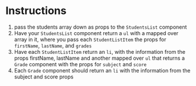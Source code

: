 # Instructions

1. pass the students array down as props to the `StudentsList` component
2. Have your `StudentsList` component return a `ul` with a mapped over array in it, where you pass each `StudentListItem` the props for `firstName`, `lastName`, and `grades`
3. Have each `StudentListItem` return an `li`, with the information from the props firstName, lastName and another mapped over `ul` that returns a `Grade` component with the props for `subject` and `score`
4. Each `Grade` component should return an `li` with the information from the subject and score props